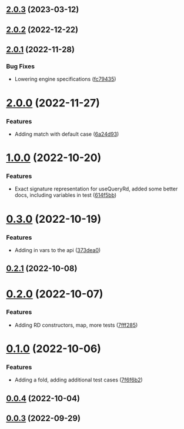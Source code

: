

## [2.0.3](https://github.com/agmoss/use-query-rd/compare/2.0.2...2.0.3) (2023-03-12)

## [2.0.2](https://github.com/agmoss/use-query-rd/compare/2.0.1...2.0.2) (2022-12-22)

## [2.0.1](https://github.com/agmoss/use-query-rd/compare/2.0.0...2.0.1) (2022-11-28)


### Bug Fixes

* Lowering engine specifications ([fc79435](https://github.com/agmoss/use-query-rd/commit/fc7943569741c1b6bdfad9adff39feee639cdd20))

# [2.0.0](https://github.com/agmoss/use-query-rd/compare/1.0.0...2.0.0) (2022-11-27)


### Features

* Adding match with default case ([6a24d93](https://github.com/agmoss/use-query-rd/commit/6a24d930fc88a151415cf36da9ed1bec6fed9326))

# [1.0.0](https://github.com/agmoss/use-query-rd/compare/0.3.0...1.0.0) (2022-10-20)


### Features

* Exact signature representation for useQueryRd, added some better docs, including variables in test ([614f5bb](https://github.com/agmoss/use-query-rd/commit/614f5bb40ca24b6e9ce3964575dd2bdb6d78153d))

# [0.3.0](https://github.com/agmoss/use-query-rd/compare/0.2.1...0.3.0) (2022-10-19)


### Features

* Adding in vars to the api ([373dea0](https://github.com/agmoss/use-query-rd/commit/373dea0a8c2312e46b248b31fd3d10313bc6666e))

## [0.2.1](https://github.com/agmoss/use-query-rd/compare/0.2.0...0.2.1) (2022-10-08)

# [0.2.0](https://github.com/agmoss/use-query-rd/compare/0.1.0...0.2.0) (2022-10-07)


### Features

* Adding RD constructors, map, more tests ([7fff285](https://github.com/agmoss/use-query-rd/commit/7fff285da8e08c083d37691bfad244815b5f93bd))

# [0.1.0](https://github.com/agmoss/use-query-rd/compare/0.0.4...0.1.0) (2022-10-06)


### Features

* Adding a fold, adding additional test cases ([7f6f6b2](https://github.com/agmoss/use-query-rd/commit/7f6f6b2f653bb1d7019906ab4eca85c4e56f0e80))

## [0.0.4](https://github.com/agmoss/use-query-rd/compare/0.0.3...0.0.4) (2022-10-04)

## [0.0.3](https://github.com/agmoss/use-query-rd/compare/0.0.2...0.0.3) (2022-09-29)